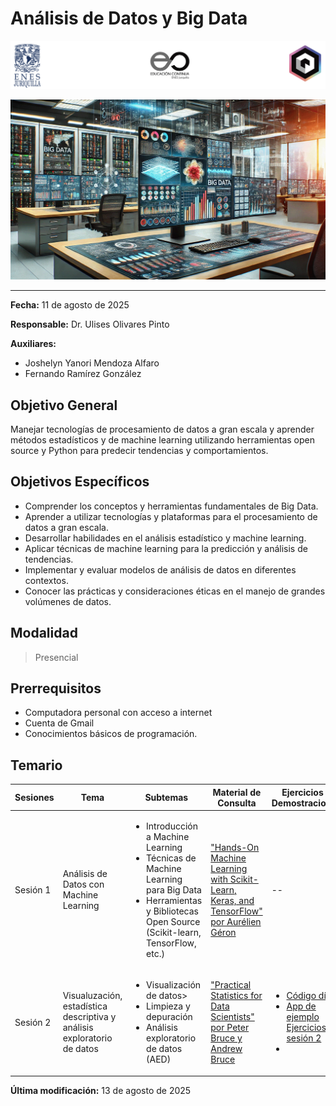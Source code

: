 # Análisis de Datos y Big Data

![Logos participantes](figs/logos.png)

![IA applications](figs/bigdata.png)

---

**Fecha:** 11 de agosto de 2025  

**Responsable:** Dr. Ulises Olivares Pinto  

**Auxiliares:** 
+ Joshelyn Yanori Mendoza Alfaro  
+ Fernando Ramírez González

## Objetivo General
Manejar tecnologías de procesamiento de datos a gran escala y aprender métodos estadísticos y de machine learning utilizando herramientas open source y Python para predecir tendencias y comportamientos.

## Objetivos Específicos
- Comprender los conceptos y herramientas fundamentales de Big Data.
- Aprender a utilizar tecnologías y plataformas para el procesamiento de datos a gran escala.
- Desarrollar habilidades en el análisis estadístico y machine learning.
- Aplicar técnicas de machine learning para la predicción y análisis de tendencias.
- Implementar y evaluar modelos de análisis de datos en diferentes contextos.
- Conocer las prácticas y consideraciones éticas en el manejo de grandes volúmenes de datos.

## Modalidad
> Presencial  

## Prerrequisitos
- Computadora personal con acceso a internet
- Cuenta de Gmail
- Conocimientos básicos de programación.

## Temario

| Sesiones    | Tema                                            | Subtemas                                                                                                                                                   | Material de Consulta                                                                                                     | Ejercicios y Demostraciones | Presentación                |
|-------------|-------------------------------------------------|-----------------------------------------------------------------------------------------------------------------------------------------------------------|-------------------------------------------------------------------------------------------------------------------------|----------------------------|-----------------------------|
| Sesión 1    | Análisis de Datos con Machine Learning          | <ul><li>Introducción a Machine Learning</li><li>Técnicas de Machine Learning para Big Data</li><li>Herramientas y Bibliotecas Open Source (Scikit-learn, TensorFlow, etc.)</li></ul>              | ["Hands-On Machine Learning with Scikit-Learn, Keras, and TensorFlow" por Aurélien Géron](https://www.oreilly.com/library/view/hands-on-machine-learning/9781492032632/) |             --               |           [Sesión 1](/pdf/Sesión1.pdf)               |
| Sesión 2    | Visualuzación, estadística descriptiva y análisis exploratorio de datos| <ul><li>Visualización de datos></li><li>Limpieza y depuración</li><li>Análisis exploratorio de datos (AED)</li></ul>                                              | ["Practical Statistics for Data Scientists" por Peter Bruce y Andrew Bruce](https://www.oreilly.com/library/view/practical-statistics-for/9781492072942/)              |           <ul><li> [Código día 2](code/DA_BigData_BLOQUE_Sesión_2_Sin_respuestas.ipynb) </li>  <li> [App de ejemplo](demos/app.py) </li>  </li> [Ejercicios sesión 2](demos/demo_day_1.ipynb) <li/></ul>            |      [Sesión 2](/pdf/Sesión2.pdf)                       |


**Última modificación:** 13 de agosto de 2025
